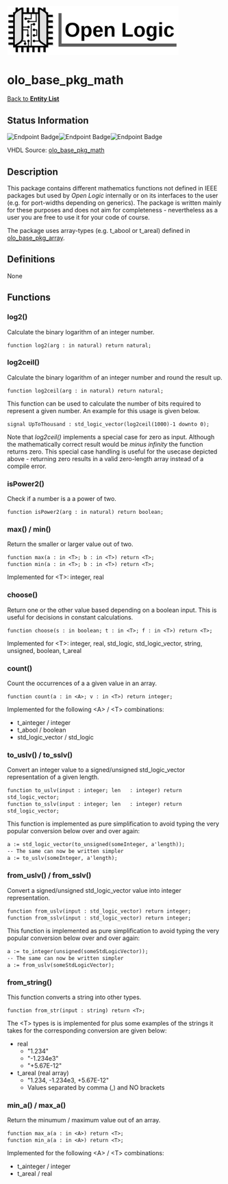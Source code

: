 <img src="../Logo.png" alt="Logo" width="400">

# olo_base_pkg_math

[Back to **Entity List**](../EntityList.md)

## Status Information

![Endpoint Badge](https://img.shields.io/endpoint?url=https://storage.googleapis.com/open-logic-badges/coverage/olo_base_pkg_math.json?cacheSeconds=0)![Endpoint Badge](https://img.shields.io/endpoint?url=https://storage.googleapis.com/open-logic-badges/branches/olo_base_pkg_math.json?cacheSeconds=0)![Endpoint Badge](https://img.shields.io/endpoint?url=https://storage.googleapis.com/open-logic-badges/issues/olo_base_pkg_math.json?cacheSeconds=0)

VHDL Source: [olo_base_pkg_math](../../src/base/vhdl/olo_base_pkg_math.vhd)

## Description

This package contains different mathematics functions not defined in IEEE packages but used by *Open Logic* internally or on its interfaces to the user (e.g. for port-widths depending on generics). The package is written mainly for these purposes and does not aim for completeness - nevertheless as a user you are free to use it for your code of course.

The package uses array-types (e.g. t_abool or t_areal) defined in [olo_base_pkg_array](./olo_base_pkg_array.md).

## Definitions

None

## Functions

### log2()

Calculate the binary logarithm of an integer number.

```
function log2(arg : in natural) return natural;
```

### log2ceil()

Calculate the binary logarithm of an integer number and round the result up. 

```
function log2ceil(arg : in natural) return natural;
```

This function can be used to calculate the number of bits required to represent a given number. An example for this usage is given below.

```
signal UpToThousand : std_logic_vector(log2ceil(1000)-1 downto 0);
```

Note that *log2ceil()* implements a special case for zero as input. Although the mathematically correct result would be *minus infinity* the function returns zero. This special case handling is useful for the usecase depicted above - returning zero results in a valid zero-length array instead of a compile error.

### isPower2()

Check if a number is a a power of two. 

```
function isPower2(arg : in natural) return boolean;
```

### max() / min()

Return the smaller or larger value out of two.

```
function max(a : in <T>; b : in <T>) return <T>;
function min(a : in <T>; b : in <T>) return <T>; 
```

Implemented for \<T\>: integer, real

### choose()

Return one or the other value based depending on a boolean input. This is useful for decisions in constant calculations.

```
function choose(s : in boolean; t : in <T>; f : in <T>) return <T>;
```

Implemented for \<T\>: integer, real, std_logic, std_logic_vector, string, unsigned, boolean, t_areal

### count()

Count the occurrences of a a given value in an array.

```
function count(a : in <A>; v : in <T>) return integer;
```

Implemented for the following \<A\> / \<T\> combinations:

* t_ainteger / integer
* t_abool / boolean
* std_logic_vector / std_logic

### to_uslv() / to_sslv()

Convert an integer value to a signed/unsigned std_logic_vector representation of a given length.

``` 
function to_uslv(input : integer; len   : integer) return std_logic_vector;
function to_sslv(input : integer; len   : integer) return std_logic_vector;
```

This function is implemented as pure simplification to avoid typing the very popular conversion below over and over again:

``` 
a := std_logic_vector(to_unsigned(someInteger, a'length));
-- The same can now be written simpler
a := to_uslv(someInteger, a'length);
```

### from_uslv() / from_sslv()

Convert a signed/unsigned std_logic_vector value into integer representation.

```
function from_uslv(input : std_logic_vector) return integer;
function from_sslv(input : std_logic_vector) return integer;
```

This function is implemented as pure simplification to avoid typing the very popular conversion below over and over again:

``` 
a := to_integer(unsigned(someStdLogicVector));
-- The same can now be written simpler
a := from_uslv(someStdLogicVector);
```

### from_string()

This function converts a string into other types. 

```
function from_str(input : string) return <T>;
```

The \<T\> types is is implemented for plus some examples of the strings it takes for the corresponding conversion are given below:

* real
  * "1.234"
  * "-1.234e3"
  * "+5.67E-12"
* t_areal (real array)
  * "1.234, -1.234e3, +5.67E-12"
  * Values separated by comma (,) and NO brackets

### min_a() / max_a()

Return the minumum / maximum value out of an array.

```
function max_a(a : in <A>) return <T>;
function min_a(a : in <A>) return <T>;
```

Implemented for the following \<A\> / \<T\> combinations:

* t_ainteger / integer
* t_areal / real





